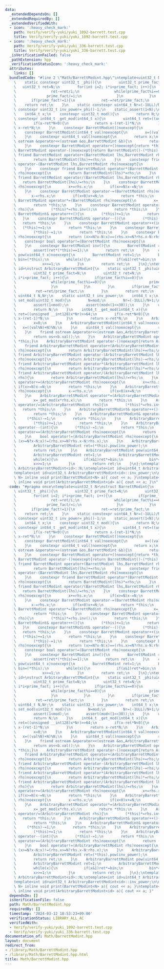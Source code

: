 ```yaml
---
data:
  _extendedDependsOn: []
  _extendedRequiredBy: []
  _extendedVerifiedWith:
  - icon: ':heavy_check_mark:'
    path: Verify/verify-yuki/yuki_1092-barrett.test.cpp
    title: Verify/verify-yuki/yuki_1092-barrett.test.cpp
  - icon: ':heavy_check_mark:'
    path: Verify/verify-yuki/yuki_336-barrett.test.cpp
    title: Verify/verify-yuki/yuki_336-barrett.test.cpp
  _isVerificationFailed: false
  _pathExtension: hpp
  _verificationStatusIcon: ':heavy_check_mark:'
  attributes:
    links: []
  bundledCode: "#line 2 \"Math/BarrettModint.hpp\"\ntemplate<uint32_t N>\nstruct BarrettModint{\n\
    \    static constexpr uint32_t _phi(){\n        uint32_t prime_fact=N;\n     \
    \   uint32_t ret=N;\n        for(int i=2; i*i<prime_fact; i++){\n            if(prime_fact%i==0){\n\
    \                ret-=ret/i;\n                while(prime_fact%i==0){\n      \
    \              prime_fact/=i;\n                }\n            }\n        }\n \
    \       if(prime_fact!=1){\n            ret-=ret/prime_fact;\n        }\n    \
    \    return ret;\n    }\n    static constexpr uint64_t Nr=(-1ULL)/N+1;\n    static\
    \ constexpr uint32_t inv_power=_phi()-1;\n    static_assert(1<N);\n    static_assert(N<(1<<30));\n\
    \    int64_t x;\n    constexpr uint32_t mod(){\n        return N;\n    }\n   \
    \ constexpr int64_t _get_mod(int64_t x){\n        uint64_t ret=((unsigned __int128)x*Nr)>>64;\n\
    \        if(x-ret*N<0){\n            return x-(ret-1)*N;\n        }\n        return\
    \ x-ret*N;\n    }\n    constexpr BarrettModint()noexcept{\n        x=0;\n    }\n\
    \    constexpr BarrettModint(int64_t val)noexcept{\n        x=((val%N)+N)%N;\n\
    \    }\n    constexpr uint64_t val()noexcept{\n        return x;\n    }\n    friend\
    \ ostream &operator<<(ostream &os,BarrettModint &b){\n        return os<<b.val();\n\
    \    }\n    constexpr BarrettModint operator+()noexcept{return *this;}\n    constexpr\
    \ BarrettModint operator-()noexcept{return BarrettModint()-(*this);}\n    constexpr\
    \ friend BarrettModint operator+(BarrettModint lhs,BarrettModint rhs)noexcept{\n\
    \        return BarrettModint(lhs)+=rhs;\n    }\n    constexpr friend BarrettModint\
    \ operator-(BarrettModint lhs,BarrettModint rhs)noexcept{\n        return BarrettModint(lhs)-=rhs;\n\
    \    }\n    constexpr friend BarrettModint operator*(BarrettModint lhs,BarrettModint\
    \ rhs)noexcept{\n        return BarrettModint(lhs)*=rhs;\n    }\n    constexpr\
    \ friend BarrettModint operator/(BarrettModint lhs,BarrettModint rhs){\n     \
    \   return BarrettModint(lhs)/=rhs;\n    }\n    constexpr BarrettModint operator+=(BarrettModint\
    \ rhs)noexcept{\n        x+=rhs.x;\n        if(x>=N)x-=N;\n        return *this;\n\
    \    }\n    constexpr BarrettModint operator-=(BarrettModint rhs)noexcept{\n \
    \       x-=rhs.x;\n        if(x<0)x+=N;\n        return *this;\n    }\n    constexpr\
    \ BarrettModint operator*=(BarrettModint rhs)noexcept{\n        x=_get_mod(x*rhs.x);\n\
    \        return *this;\n    }\n    constexpr BarrettModint operator/=(BarrettModint\
    \ rhs){\n        (*this)*=rhs.inv();\n        return *this;\n    }\n    constexpr\
    \ BarrettModint& operator++(){\n        (*this)+=1;\n        return *this;\n \
    \   }\n    constexpr BarrettModint& operator--(){\n        (*this)-=1;\n     \
    \   return *this;\n    }\n    constexpr BarrettModint operator++(int){\n     \
    \   (*this)+=1;\n        return *this;\n    }\n    constexpr BarrettModint operator--(int){\n\
    \        (*this)-=1;\n        return *this;\n    }\n    constexpr bool operator==(BarrettModint\
    \ rhs)noexcept{\n        return (x>=N?x-N:x)==(rhs.x>=N?rhs.x-N:rhs.x);\n    }\n\
    \    constexpr bool operator!=(BarrettModint rhs)noexcept{\n        return (x>=N?x-N:x)!=(rhs.x>=N?rhs.x-N:rhs.x);\n\
    \    }\n    constexpr BarrettModint inv(){\n        BarrettModint ret=(*this).pow(inv_power);\n\
    \        assert(ret*(*this)==1);\n        return ret;\n    }\n    constexpr BarrettModint\
    \ pow(uint64_t x)noexcept{\n        BarrettModint ret=1;\n        BarrettModint\
    \ bin=(*this);\n        while(x){\n            if(x&1)ret*=bin;\n            bin*=bin;\n\
    \            x>>=1;\n        }\n        return ret;\n    }\n};\ntemplate<int32_t\
    \ id>\nstruct ArbitraryBarrettModint{\n    static uint32_t _phi(uint32_t N){\n\
    \        uint32_t prime_fact=N;\n        uint32_t ret=N;\n        for(int i=2;\
    \ i*i<prime_fact; i++){\n            if(prime_fact%i==0){\n                ret-=ret/i;\n\
    \                while(prime_fact%i==0){\n                    prime_fact/=i;\n\
    \                }\n            }\n        }\n        if(prime_fact!=1){\n   \
    \         ret-=ret/prime_fact;\n        }\n        return ret;\n    }\n    static\
    \ uint64_t N,Nr;\n    static uint32_t inv_power;\n    int64_t x;\n    static void\
    \ set_mod(uint32_t mod){\n        N=mod;\n        Nr=(-1ULL)/N+1;\n        inv_power=_phi(N)-1;\n\
    \        assert(1<mod);\n        assert(mod<(1<<30));\n    }\n    uint32_t mod(){\n\
    \        return N;\n    }\n    int64_t _get_mod(int64_t x){\n        uint64_t\
    \ ret=((unsigned __int128)x*Nr)>>64;\n        if(x-ret*N<0){\n            return\
    \ x-(ret-1)*N;\n        }\n        return x-ret*N;\n    }\n    ArbitraryBarrettModint()noexcept{\n\
    \        x=0;\n    }\n    ArbitraryBarrettModint(int64_t val)noexcept{\n     \
    \   x=((val%N)+N)%N;\n    }\n    uint64_t val()noexcept{\n        return x;\n\
    \    }\n    friend ostream &operator<<(ostream &os,ArbitraryBarrettModint &b){\n\
    \        return os<<b.val();\n    }\n    ArbitraryBarrettModint operator+()noexcept{return\
    \ *this;}\n    ArbitraryBarrettModint operator-()noexcept{return ArbitraryBarrettModint()-(*this);}\n\
    \    friend ArbitraryBarrettModint operator+(ArbitraryBarrettModint lhs,ArbitraryBarrettModint\
    \ rhs)noexcept{\n        return ArbitraryBarrettModint(lhs)+=rhs;\n    }\n   \
    \ friend ArbitraryBarrettModint operator-(ArbitraryBarrettModint lhs,ArbitraryBarrettModint\
    \ rhs)noexcept{\n        return ArbitraryBarrettModint(lhs)-=rhs;\n    }\n   \
    \ friend ArbitraryBarrettModint operator*(ArbitraryBarrettModint lhs,ArbitraryBarrettModint\
    \ rhs)noexcept{\n        return ArbitraryBarrettModint(lhs)*=rhs;\n    }\n   \
    \ friend ArbitraryBarrettModint operator/(ArbitraryBarrettModint lhs,ArbitraryBarrettModint\
    \ rhs){\n        return ArbitraryBarrettModint(lhs)/=rhs;\n    }\n    ArbitraryBarrettModint\
    \ operator+=(ArbitraryBarrettModint rhs)noexcept{\n        x+=rhs.x;\n       \
    \ if(x>=N)x-=N;\n        return *this;\n    }\n    ArbitraryBarrettModint operator-=(ArbitraryBarrettModint\
    \ rhs)noexcept{\n        x-=rhs.x;\n        if(x<0)x+=N;\n        return *this;\n\
    \    }\n    ArbitraryBarrettModint operator*=(ArbitraryBarrettModint rhs)noexcept{\n\
    \        x=_get_mod(x*rhs.x);\n        return *this;\n    }\n    ArbitraryBarrettModint\
    \ operator/=(ArbitraryBarrettModint rhs){\n        (*this)*=rhs.inv();\n     \
    \   return *this;\n    }\n    ArbitraryBarrettModint& operator++(){\n        (*this)+=1;\n\
    \        return *this;\n    }\n    ArbitraryBarrettModint& operator--(){\n   \
    \     (*this)-=1;\n        return *this;\n    }\n    ArbitraryBarrettModint operator++(int){\n\
    \        (*this)+=1;\n        return *this;\n    }\n    ArbitraryBarrettModint\
    \ operator--(int){\n        (*this)-=1;\n        return *this;\n    }\n    bool\
    \ operator==(ArbitraryBarrettModint rhs)noexcept{\n        return (x>=N?x-N:x)==(rhs.x>=N?rhs.x-N:rhs.x);\n\
    \    }\n    bool operator!=(ArbitraryBarrettModint rhs)noexcept{\n        return\
    \ (x>=N?x-N:x)!=(rhs.x>=N?rhs.x-N:rhs.x);\n    }\n    ArbitraryBarrettModint inv(){\n\
    \        ArbitraryBarrettModint ret=(*this).pow(inv_power);\n        assert(ret*(*this)==1);\n\
    \        return ret;\n    }\n    ArbitraryBarrettModint pow(uint64_t x)noexcept{\n\
    \        ArbitraryBarrettModint ret=1;\n        ArbitraryBarrettModint bin=(*this);\n\
    \        while(x){\n            if(x&1)ret*=bin;\n            bin*=bin;\n    \
    \        x>>=1;\n        }\n        return ret;\n    }\n};\ntemplate<int id>uint64_t\
    \ ArbitraryBarrettModint<id>::N;\ntemplate<int id>uint64_t ArbitraryBarrettModint<id>::Nr;\n\
    template<int id>uint32_t ArbitraryBarrettModint<id>::inv_power;\n\ntemplate<uint32_t\
    \ N> inline void print(BarrettModint<N> a){ cout << a; }\ntemplate<int32_t id>\
    \ inline void print(ArbitraryBarrettModint<id> a){ cout << a; }\n"
  code: "#pragma once\ntemplate<uint32_t N>\nstruct BarrettModint{\n    static constexpr\
    \ uint32_t _phi(){\n        uint32_t prime_fact=N;\n        uint32_t ret=N;\n\
    \        for(int i=2; i*i<prime_fact; i++){\n            if(prime_fact%i==0){\n\
    \                ret-=ret/i;\n                while(prime_fact%i==0){\n      \
    \              prime_fact/=i;\n                }\n            }\n        }\n \
    \       if(prime_fact!=1){\n            ret-=ret/prime_fact;\n        }\n    \
    \    return ret;\n    }\n    static constexpr uint64_t Nr=(-1ULL)/N+1;\n    static\
    \ constexpr uint32_t inv_power=_phi()-1;\n    static_assert(1<N);\n    static_assert(N<(1<<30));\n\
    \    int64_t x;\n    constexpr uint32_t mod(){\n        return N;\n    }\n   \
    \ constexpr int64_t _get_mod(int64_t x){\n        uint64_t ret=((unsigned __int128)x*Nr)>>64;\n\
    \        if(x-ret*N<0){\n            return x-(ret-1)*N;\n        }\n        return\
    \ x-ret*N;\n    }\n    constexpr BarrettModint()noexcept{\n        x=0;\n    }\n\
    \    constexpr BarrettModint(int64_t val)noexcept{\n        x=((val%N)+N)%N;\n\
    \    }\n    constexpr uint64_t val()noexcept{\n        return x;\n    }\n    friend\
    \ ostream &operator<<(ostream &os,BarrettModint &b){\n        return os<<b.val();\n\
    \    }\n    constexpr BarrettModint operator+()noexcept{return *this;}\n    constexpr\
    \ BarrettModint operator-()noexcept{return BarrettModint()-(*this);}\n    constexpr\
    \ friend BarrettModint operator+(BarrettModint lhs,BarrettModint rhs)noexcept{\n\
    \        return BarrettModint(lhs)+=rhs;\n    }\n    constexpr friend BarrettModint\
    \ operator-(BarrettModint lhs,BarrettModint rhs)noexcept{\n        return BarrettModint(lhs)-=rhs;\n\
    \    }\n    constexpr friend BarrettModint operator*(BarrettModint lhs,BarrettModint\
    \ rhs)noexcept{\n        return BarrettModint(lhs)*=rhs;\n    }\n    constexpr\
    \ friend BarrettModint operator/(BarrettModint lhs,BarrettModint rhs){\n     \
    \   return BarrettModint(lhs)/=rhs;\n    }\n    constexpr BarrettModint operator+=(BarrettModint\
    \ rhs)noexcept{\n        x+=rhs.x;\n        if(x>=N)x-=N;\n        return *this;\n\
    \    }\n    constexpr BarrettModint operator-=(BarrettModint rhs)noexcept{\n \
    \       x-=rhs.x;\n        if(x<0)x+=N;\n        return *this;\n    }\n    constexpr\
    \ BarrettModint operator*=(BarrettModint rhs)noexcept{\n        x=_get_mod(x*rhs.x);\n\
    \        return *this;\n    }\n    constexpr BarrettModint operator/=(BarrettModint\
    \ rhs){\n        (*this)*=rhs.inv();\n        return *this;\n    }\n    constexpr\
    \ BarrettModint& operator++(){\n        (*this)+=1;\n        return *this;\n \
    \   }\n    constexpr BarrettModint& operator--(){\n        (*this)-=1;\n     \
    \   return *this;\n    }\n    constexpr BarrettModint operator++(int){\n     \
    \   (*this)+=1;\n        return *this;\n    }\n    constexpr BarrettModint operator--(int){\n\
    \        (*this)-=1;\n        return *this;\n    }\n    constexpr bool operator==(BarrettModint\
    \ rhs)noexcept{\n        return (x>=N?x-N:x)==(rhs.x>=N?rhs.x-N:rhs.x);\n    }\n\
    \    constexpr bool operator!=(BarrettModint rhs)noexcept{\n        return (x>=N?x-N:x)!=(rhs.x>=N?rhs.x-N:rhs.x);\n\
    \    }\n    constexpr BarrettModint inv(){\n        BarrettModint ret=(*this).pow(inv_power);\n\
    \        assert(ret*(*this)==1);\n        return ret;\n    }\n    constexpr BarrettModint\
    \ pow(uint64_t x)noexcept{\n        BarrettModint ret=1;\n        BarrettModint\
    \ bin=(*this);\n        while(x){\n            if(x&1)ret*=bin;\n            bin*=bin;\n\
    \            x>>=1;\n        }\n        return ret;\n    }\n};\ntemplate<int32_t\
    \ id>\nstruct ArbitraryBarrettModint{\n    static uint32_t _phi(uint32_t N){\n\
    \        uint32_t prime_fact=N;\n        uint32_t ret=N;\n        for(int i=2;\
    \ i*i<prime_fact; i++){\n            if(prime_fact%i==0){\n                ret-=ret/i;\n\
    \                while(prime_fact%i==0){\n                    prime_fact/=i;\n\
    \                }\n            }\n        }\n        if(prime_fact!=1){\n   \
    \         ret-=ret/prime_fact;\n        }\n        return ret;\n    }\n    static\
    \ uint64_t N,Nr;\n    static uint32_t inv_power;\n    int64_t x;\n    static void\
    \ set_mod(uint32_t mod){\n        N=mod;\n        Nr=(-1ULL)/N+1;\n        inv_power=_phi(N)-1;\n\
    \        assert(1<mod);\n        assert(mod<(1<<30));\n    }\n    uint32_t mod(){\n\
    \        return N;\n    }\n    int64_t _get_mod(int64_t x){\n        uint64_t\
    \ ret=((unsigned __int128)x*Nr)>>64;\n        if(x-ret*N<0){\n            return\
    \ x-(ret-1)*N;\n        }\n        return x-ret*N;\n    }\n    ArbitraryBarrettModint()noexcept{\n\
    \        x=0;\n    }\n    ArbitraryBarrettModint(int64_t val)noexcept{\n     \
    \   x=((val%N)+N)%N;\n    }\n    uint64_t val()noexcept{\n        return x;\n\
    \    }\n    friend ostream &operator<<(ostream &os,ArbitraryBarrettModint &b){\n\
    \        return os<<b.val();\n    }\n    ArbitraryBarrettModint operator+()noexcept{return\
    \ *this;}\n    ArbitraryBarrettModint operator-()noexcept{return ArbitraryBarrettModint()-(*this);}\n\
    \    friend ArbitraryBarrettModint operator+(ArbitraryBarrettModint lhs,ArbitraryBarrettModint\
    \ rhs)noexcept{\n        return ArbitraryBarrettModint(lhs)+=rhs;\n    }\n   \
    \ friend ArbitraryBarrettModint operator-(ArbitraryBarrettModint lhs,ArbitraryBarrettModint\
    \ rhs)noexcept{\n        return ArbitraryBarrettModint(lhs)-=rhs;\n    }\n   \
    \ friend ArbitraryBarrettModint operator*(ArbitraryBarrettModint lhs,ArbitraryBarrettModint\
    \ rhs)noexcept{\n        return ArbitraryBarrettModint(lhs)*=rhs;\n    }\n   \
    \ friend ArbitraryBarrettModint operator/(ArbitraryBarrettModint lhs,ArbitraryBarrettModint\
    \ rhs){\n        return ArbitraryBarrettModint(lhs)/=rhs;\n    }\n    ArbitraryBarrettModint\
    \ operator+=(ArbitraryBarrettModint rhs)noexcept{\n        x+=rhs.x;\n       \
    \ if(x>=N)x-=N;\n        return *this;\n    }\n    ArbitraryBarrettModint operator-=(ArbitraryBarrettModint\
    \ rhs)noexcept{\n        x-=rhs.x;\n        if(x<0)x+=N;\n        return *this;\n\
    \    }\n    ArbitraryBarrettModint operator*=(ArbitraryBarrettModint rhs)noexcept{\n\
    \        x=_get_mod(x*rhs.x);\n        return *this;\n    }\n    ArbitraryBarrettModint\
    \ operator/=(ArbitraryBarrettModint rhs){\n        (*this)*=rhs.inv();\n     \
    \   return *this;\n    }\n    ArbitraryBarrettModint& operator++(){\n        (*this)+=1;\n\
    \        return *this;\n    }\n    ArbitraryBarrettModint& operator--(){\n   \
    \     (*this)-=1;\n        return *this;\n    }\n    ArbitraryBarrettModint operator++(int){\n\
    \        (*this)+=1;\n        return *this;\n    }\n    ArbitraryBarrettModint\
    \ operator--(int){\n        (*this)-=1;\n        return *this;\n    }\n    bool\
    \ operator==(ArbitraryBarrettModint rhs)noexcept{\n        return (x>=N?x-N:x)==(rhs.x>=N?rhs.x-N:rhs.x);\n\
    \    }\n    bool operator!=(ArbitraryBarrettModint rhs)noexcept{\n        return\
    \ (x>=N?x-N:x)!=(rhs.x>=N?rhs.x-N:rhs.x);\n    }\n    ArbitraryBarrettModint inv(){\n\
    \        ArbitraryBarrettModint ret=(*this).pow(inv_power);\n        assert(ret*(*this)==1);\n\
    \        return ret;\n    }\n    ArbitraryBarrettModint pow(uint64_t x)noexcept{\n\
    \        ArbitraryBarrettModint ret=1;\n        ArbitraryBarrettModint bin=(*this);\n\
    \        while(x){\n            if(x&1)ret*=bin;\n            bin*=bin;\n    \
    \        x>>=1;\n        }\n        return ret;\n    }\n};\ntemplate<int id>uint64_t\
    \ ArbitraryBarrettModint<id>::N;\ntemplate<int id>uint64_t ArbitraryBarrettModint<id>::Nr;\n\
    template<int id>uint32_t ArbitraryBarrettModint<id>::inv_power;\n\ntemplate<uint32_t\
    \ N> inline void print(BarrettModint<N> a){ cout << a; }\ntemplate<int32_t id>\
    \ inline void print(ArbitraryBarrettModint<id> a){ cout << a; }"
  dependsOn: []
  isVerificationFile: false
  path: Math/BarrettModint.hpp
  requiredBy: []
  timestamp: '2024-03-12 18:53:23+09:00'
  verificationStatus: LIBRARY_ALL_AC
  verifiedWith:
  - Verify/verify-yuki/yuki_1092-barrett.test.cpp
  - Verify/verify-yuki/yuki_336-barrett.test.cpp
documentation_of: Math/BarrettModint.hpp
layout: document
redirect_from:
- /library/Math/BarrettModint.hpp
- /library/Math/BarrettModint.hpp.html
title: Math/BarrettModint.hpp
---
```

